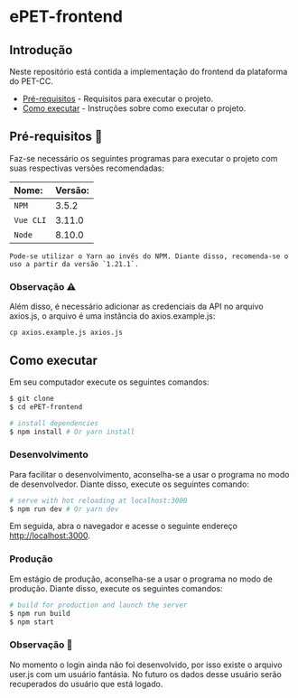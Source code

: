 
# ePET-frontend  

## Introdução 

Neste repositório está contida a implementação do frontend da plataforma do PET-CC.

- [Pré-requisitos](#pré-requisitos) - Requisitos para executar o projeto.
- [Como executar](#como-executar) - Instruções sobre como executar o projeto.


## Pré-requisitos :eyes:

Faz-se necessário os seguintes programas para executar o projeto com suas respectivas versões recomendadas:


| Nome: | Versão:  |    
| :---------- | :------------- |
|`NPM` 	| 3.5.2 |  
|`Vue CLI` 	| 3.11.0 |  
|`Node` 	| 8.10.0 |  



    Pode-se utilizar o Yarn ao invés do NPM. Diante disso, recomenda-se o uso a partir da versão `1.21.1`.
### Observação :warning:
Além disso, é necessário adicionar as credenciais da API no arquivo axios.js, o arquivo é uma instância do axios.example.js:

```shell
cp axios.example.js axios.js
``` 

## Como executar

Em seu computador execute os seguintes comandos:

``` bash
$ git clone   
$ cd ePET-frontend

# install dependencies
$ npm install # Or yarn install
```

### Desenvolvimento

Para facilitar o desenvolvimento, aconselha-se a usar o programa no modo de desenvolvedor. Diante disso, execute os seguintes comando:

``` bash
# serve with hot reloading at localhost:3000
$ npm run dev # Or yarn dev
```

Em seguida, abra o navegador e acesse o seguinte endereço [http://localhost:3000](http://localhost:3000).

### Produção

Em estágio de produção, aconselha-se a usar o programa no modo de produção. Diante disso, execute os seguintes comandos:

``` bash
# build for production and launch the server
$ npm run build
$ npm start
```

### Observação :construction:

No momento o login ainda não foi desenvolvido, por isso existe o arquivo user.js com um usuário fantásia. No futuro os dados desse usuário serão recuperados do usuário que está logado.
